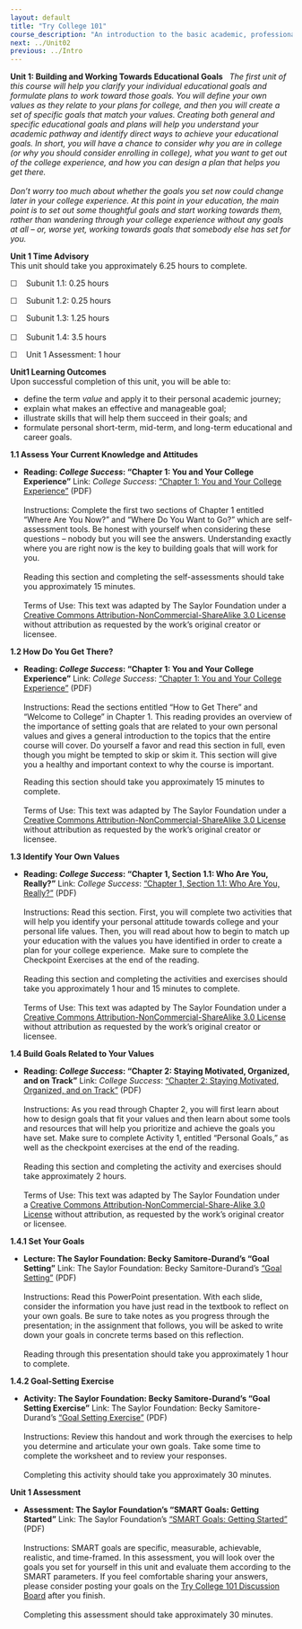 ```yaml
---
layout: default
title: "Try College 101"
course_description: "An introduction to the basic academic, professional, and personal skills you will need to be successful in college."
next: ../Unit02
previous: ../Intro
---
```

**Unit 1: Building and Working Towards Educational Goals** <span
id="1"></span> 
*The first unit of this course will help you clarify your individual
educational goals and formulate plans to work toward those goals. You
will define your own values as they relate to your plans for college,
and then you will create a set of specific goals that match your values.
Creating both general and specific educational goals and plans will help
you understand your academic pathway and identify direct ways to achieve
your educational goals. In short, you will have a chance to consider why
you are in college (or why you should consider enrolling in college),
what you want to get out of the college experience, and how you can
design a plan that helps you get there.  
    
 Don’t worry too much about whether the goals you set now could change
later in your college experience. At this point in your education, the
main point is to set out some thoughtful goals and start working towards
them, rather than wandering through your college experience without any
goals at all – or, worse yet, working towards goals that somebody else
has set for you.*

**Unit 1 Time Advisory**  
This unit should take you approximately 6.25 hours to complete.  
  
 ☐    Subunit 1.1: 0.25 hours  
  
 ☐    Subunit 1.2: 0.25 hours  
  
 ☐    Subunit 1.3: 1.25 hours  
    
 ☐    Subunit 1.4: 3.5 hours  
  
 ☐    Unit 1 Assessment: 1 hour

**Unit1 Learning Outcomes**  
Upon successful completion of this unit, you will be able to:
-   define the term *value* and apply it to their personal academic
    journey;
-   explain what makes an effective and manageable goal;
-   illustrate skills that will help them succeed in their goals; and
-   formulate personal short-term, mid-term, and long-term educational
    and career goals.

**1.1 Assess Your Current Knowledge and Attitudes** <span
id="1.1"></span> 
-   **Reading: *College Success*: “Chapter 1: You and Your College
    Experience”**
    Link: *College Success*: [“Chapter 1: You and Your College
    Experience”](https://resources.saylor.org/wwwresources/archived/site/textbooks/College%20Success.pdf)
    (PDF)  
        
     Instructions: Complete the first two sections of Chapter 1 entitled
    “Where Are You Now?” and “Where Do You Want to Go?” which are
    self-assessment tools. Be honest with yourself when considering
    these questions – nobody but you will see the answers. Understanding
    exactly where you are right now is the key to building goals that
    will work for you.  
        
     Reading this section and completing the self-assessments should
    take you approximately 15 minutes.  
        
     Terms of Use: This text was adapted by The Saylor Foundation under
    a [Creative Commons Attribution-NonCommercial-ShareAlike 3.0
    License](http://creativecommons.org/licenses/by-nc-sa/3.0/) without
    attribution as requested by the work’s original creator or licensee.

**1.2 How Do You Get There?** <span id="1.2"></span> 
-   **Reading: *College Success*: “Chapter 1: You and Your College
    Experience”**
    Link: *College Success*: [“Chapter 1: You and Your College
    Experience”](https://resources.saylor.org/wwwresources/archived/site/textbooks/College%20Success.pdf)
    (PDF)  
        
     Instructions: Read the sections entitled “How to Get There” and
    “Welcome to College” in Chapter 1. This reading provides an overview
    of the importance of setting goals that are related to your own
    personal values and gives a general introduction to the topics that
    the entire course will cover. Do yourself a favor and read this
    section in full, even though you might be tempted to skip or skim
    it. This section will give you a healthy and important context to
    why the course is important.  
      
     Reading this section should take you approximately 15 minutes to
    complete.  
        
     Terms of Use: This text was adapted by The Saylor Foundation under
    a [Creative Commons Attribution-NonCommercial-ShareAlike 3.0
    License](http://creativecommons.org/licenses/by-nc-sa/3.0/) without
    attribution as requested by the work’s original creator or licensee.

**1.3 Identify Your Own Values** <span id="1.3"></span> 
-   **Reading: *College Success*: “Chapter 1, Section 1.1: Who Are You,
    Really?”**
    Link: *College Success*: [“Chapter 1, Section 1.1: Who Are You,
    Really?”](https://resources.saylor.org/wwwresources/archived/site/textbooks/College%20Success.pdf)
    (PDF)  
        
     Instructions: Read this section. First, you will complete two
    activities that will help you identify your personal attitude
    towards college and your personal life values. Then, you will read
    about how to begin to match up your education with the values you
    have identified in order to create a plan for your college
    experience.  Make sure to complete the Checkpoint Exercises at the
    end of the reading.  
        
     Reading this section and completing the activities and exercises
    should take you approximately 1 hour and 15 minutes to complete.  
        
     Terms of Use: This text was adapted by The Saylor Foundation under
    a [Creative Commons Attribution-NonCommercial-ShareAlike 3.0
    License](http://creativecommons.org/licenses/by-nc-sa/3.0/) without
    attribution as requested by the work’s original creator or licensee.

**1.4 Build Goals Related to Your Values** <span id="1.4"></span> 
-   **Reading: *College Success*: “Chapter 2: Staying Motivated,
    Organized, and on Track”**
    Link: *College Success*: [“Chapter 2: Staying Motivated, Organized,
    and on
    Track”](https://resources.saylor.org/wwwresources/archived/site/textbooks/College%20Success.pdf)
    (PDF)  
        
     Instructions: As you read through Chapter 2, you will first learn
    about how to design goals that fit your values and then learn about
    some tools and resources that will help you prioritize and achieve
    the goals you have set. Make sure to complete Activity 1, entitled
    “Personal Goals,” as well as the checkpoint exercises at the end of
    the reading.  
        
     Reading this section and completing the activity and exercises
    should take approximately 2 hours.  
        
     Terms of Use: This text was adapted by The Saylor Foundation under
    a [Creative Commons Attribution-NonCommercial-Share-Alike 3.0
    License](http://creativecommons.org/licenses/by-nc-sa/3.0/) without
    attribution, as requested by the work’s original creator or
    licensee.

**1.4.1 Set Your Goals** <span id="1.4.1"></span> 
-   **Lecture: The Saylor Foundation: Becky Samitore-Durand’s “Goal
    Setting”**
    Link: The Saylor Foundation: Becky Samitore-Durand’s [“Goal
    Setting”](https://resources.saylor.org/wwwresources/archived/site/wp-content/uploads/2012/01/TRYCOLLEGE-1.3.4.pdf) (PDF)  
        
     Instructions: Read this PowerPoint presentation. With each slide,
    consider the information you have just read in the textbook to
    reflect on your own goals. Be sure to take notes as you progress
    through the presentation; in the assignment that follows, you will
    be asked to write down your goals in concrete terms based on this
    reflection.  
        
     Reading through this presentation should take you approximately 1
    hour to complete.

**1.4.2 Goal-Setting Exercise** <span id="1.4.2"></span> 
-   **Activity: The Saylor Foundation: Becky Samitore-Durand’s “Goal
    Setting Exercise”**
    Link: The Saylor Foundation: Becky Samitore-Durand’s [“Goal Setting
    Exercise”](https://resources.saylor.org/wwwresources/archived/site/wp-content/uploads/2012/01/TRYCOLLEGE-1.3.4-ASSIGNMENT.pdf) (PDF)  
        
     Instructions: Review this handout and work through the exercises to
    help you determine and articulate your own goals. Take some time to
    complete the worksheet and to review your responses.  
        
     Completing this activity should take you approximately 30 minutes.

**Unit 1 Assessment** <span id="1.5"></span> 
-   **Assessment: The Saylor Foundation’s “SMART Goals: Getting
    Started”**
    Link: The Saylor Foundation’s [“SMART Goals: Getting
    Started”](https://resources.saylor.org/wwwresources/archived/site/wp-content/uploads/2014/01/TRYCOLLEGE101-Unit1Assessment-FINAL.pdf)
    (PDF)  
        
     Instructions: SMART goals are specific, measurable, achievable,
    realistic, and time-framed. In this assessment, you will look over
    the goals you set for yourself in this unit and evaluate them
    according to the SMART parameters. If you feel comfortable sharing
    your answers, please consider posting your goals on the [Try College
    101 Discussion Board](http://forums.saylor.org/topic/smart-goals/)
    after you finish.  
        
     Completing this assessment should take approximately 30 minutes.


